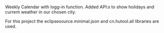 Weekly Calendar with logg-in function. Added API:s to show holidays and current weather in our chosen city.

For this project the eclipsesource.minimal.json and cn.hutool.all libraries are used.
